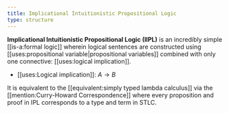 ```yaml
---
title: Implicational Intuitionistic Propositional Logic
type: structure 
---
```


**Implicational Intuitionistic Propositional Logic (IIPL)** is an incredibly simple [[is-a:formal logic]] wherein logical sentences are constructed using [[uses:propositional variable|propositional variables]] combined with only one connective: [[uses:logical implication]].
 - [[uses:Logical implication]]: $A \rightarrow B$

It is equivalent to the [[equivalent:simply typed lambda calculus]] via the [[mention:Curry-Howard Correspondence]] where every proposition and proof in IPL corresponds to a type and term in STLC.